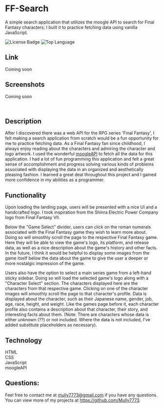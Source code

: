 # FF-Search

A simple search application that utilizes the moogle API to search for Final Fantasy characters; I built it to practice fetching data using vanilla JavaScript.

![License Badge](https://img.shields.io/github/license/Mully7773/FF-Search)
![Top Language](https://img.shields.io/github/languages/top/Mully7773/FF-Search)

## Link

Coming soon

## Screenshots

Coming soon

<br>

## Description

After I discovered there was a web API for the RPG series 'Final Fantasy', I felt making a search application from scratch would be a fun opportunity for me to practice fetching data. As a Final Fantasy fan since childhood, I always enjoy reading about the characters and admiring the character and logo artwork. I used the wonderful [moogleAPI](https://www.moogleapi.com/) to fetch all the data for this application. I had a lot of fun programming this application and felt a great sense of accomplishment and progress solving various kinds of problems associated with displaying the data in an organized and aesthetically pleasing fashion. I learned a great deal throughout this project and I gained more confidence in my abilities as a programmer.

## Functionality

Upon loading the landing page, users will be presented with a nice UI and a handcrafted logo. I took inspiration from the Shinra Electric Power Company logo from Final Fantasy VII.

Below the "Game Select" divider, users can click on the roman numerals associated with the Final Fantasy game they wish to learn more about. Doing so will smoothly scroll the page to the respective Final Fantasy game. Here they will be able to view the game's logo, its platform, and release data, as well as a nice description about the game's history and other facts. In the future, I think it would be helpful to display some images from the game itself below the data about the game to give the user a deeper or more nostalgic impression of the game.

Users also have the option to select a main series game from a left-hand sticky sidebar. Doing so will load the selected game's logo along with a "Character Select" section. The characters displayed here are the characters from that respective game. Clicking on one of the character images will smoothly scroll the page to that character's profile. Data is displayed about the character, such as their Japanese name, gender, job, age, race, height, and weight. Like the games page before it, each character profile also contains a description about that character, their story, and interesting facts about them. (Note: There are characters whose data is either unknown (??) or not included. Where the data is not included, I've added substitute placeholders as necessary).

## Technology

HTML
<br>
CSS
<br>
JavaScript
<br>
moogleAPI

## Questions:

Feel free to contact me at mully7773@gmail.com if you have any questions. <br>
You can view more of my projects at https://github.com/Mully7773.
